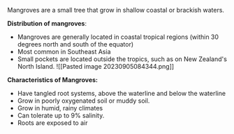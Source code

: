 Mangroves are a small tree that grow in shallow coastal or brackish waters. 

**Distribution of mangroves**:
- Mangroves are generally located in coastal tropical regions (within 30 degrees north and south of the equator)
- Most common in Southeast Asia
- Small pockets are located outside the tropics, such as on New Zealand's North Island.
![[Pasted image 20230905084344.png]]

**Characteristics of Mangroves:**
- Have tangled root systems, above the waterline and below the waterline
- Grow in poorly oxygenated soil or muddy soil.
- Grow in humid, rainy climates 
- Can tolerate up to 9% salinity.
- Roots are exposed to air 